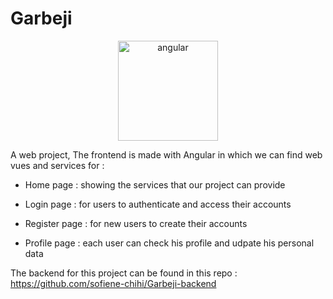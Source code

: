 # Garbeji
<p align="center">
<img src="https://angular.io/assets/images/logos/angular/angular.svg" alt="angular" width="160"/>
</p>

A web project, The frontend is made with Angular in which we can find web vues and services for : 

* Home page : showing the services that our project can provide

* Login page : for users to authenticate and access their accounts

* Register page : for new users to create their accounts

* Profile page : each user can check his profile and udpate his personal data

The backend for this project can be found in this repo : https://github.com/sofiene-chihi/Garbeji-backend
